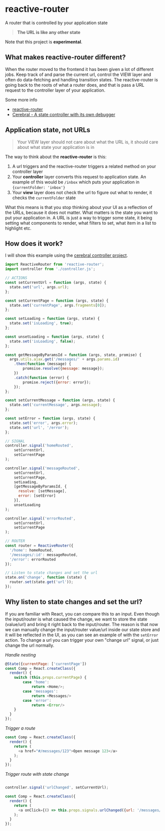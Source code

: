 # reactive-router
A router that is controlled by your application state

> **The URL is like any other state**

Note that this project is **experimental**.

## What makes reactive-router different?
When the router moved to the frontend it has been given a lot of different jobs. Keep track of and parse the current url, control the VIEW layer and often do data-fetching and handling transition states. The reactive-router is going back to the roots of what a router does, and that is pass a URL request to the controller layer of your application.

Some more info
- [reactive-router](https://www.youtube.com/watch?v=6tUbnDHq8xs)
- [Cerebral - A state controller with its own debugger](https://www.youtube.com/watch?v=xCIv4-Q2dtA)

## Application state, not URLs
> Your VIEW layer should not care about what the URL is, it should care about what state your application is in

The way to think about the **reactive-router** is this:

1. A url triggers and the reactive-router triggers a related method on your controller layer
2. Your **controller** layer converts this request to application state. An example of this would be `/inbox` which puts your application in `{currentFolder: 'inbox'}`
3. Your **view** layer does not check the url to figure out what to render, it checks the `currentFolder` state

What this means is that you stop thinking about your UI as a reflection of the URLs, because it does not matter. What matters is the state you want to put your application in. A URL is just a way to trigger some state, it being setting what components to render, what filters to set, what item in a list to highlight etc.

## How does it work?

I will show this example using the [cerebral controller project](https://github.com/christianalfoni/cerebral).
```js
import ReactiveRouter from 'reactive-router';
import controller from './controller.js';

// ACTIONS
const setCurrentUrl = function (args, state) {
  state.set('url', args.url);
};

const setCurrentPage = function (args, state) {
  state.set('currentPage', args.fragments[0]);
};

const setLoading = function (args, state) {
  state.set('isLoading', true);
};

const unsetLoading = function (args, state) {
  state.set('isLoading', false);
};

const getMessageByParamsId = function (args, state, promise) {
  args.utils.ajax.get('/messages/' + args.params.id)
    .then(function (message) {
        promsise.resolve({message: message});
    })
    .catch(function (error) {
        promise.reject({error: error});
    });
};

const setCurrentMessage = function (args, state) {
  state.set('currentMessage', args.message);
};

const setError = function (args, state) {
  state.set('error', args.error);
  state.set('url', '/error');
};

// SIGNAL
controller.signal('homeRouted',
    setCurrentUrl,
    setCurrentPage
);

controller.signal('messageRouted',
    setCurrentUrl,
    setCurrentPage,
    setLoading,
    [getMessageByParamsId, {
      resolve: [setMessage],
      error: [setError]
    }],
    unsetLoading
);

controller.signal('errorRouted',
    setCurrentUrl,
    setCurrentPage
);

// ROUTER
const router = ReactiveRouter({
  '/home': homeRouted,
  '/messages/:id': messageRouted,
  '/error': errorRouted
});

// Listen to state changes and set the url
state.on('change', function (state) {
  router.set(state.get('url'));
});
```

## Why listen to state changes and set the url?
If you are familiar with React, you can compare this to an input. Even though the input/router is what caused the change, we want to store the state (value/url) and bring it right back to the input/router. The reason is that now we can manually change the input/router value/url inside our state store and it will be reflected in the UI, as you can see an example of with the `setError` action. To change a url you can trigger your own "change url" signal, or just change the url normally.

*Handle nesting*
```js
@State({currentPage: ['currentPage'])
const Comp = React.createClass({
  render() {
    switch (this.props.currentPage) {
        case 'home':
            return <Home/>;
        case 'messages':
            return <Messages/>
        case 'error':
            return <Error/>
    }
  }
});
```

*Trigger a route*
```js
const Comp = React.createClass({
  render() {
    return (
      <a href="#/messages/123">Open message 123</a>
    );
  }
});
```

*Trigger route with state change*
```js

controller.signal('urlChanged', setCurrentUrl);

const Comp = React.createClass({
  render() {
    return (
      <a onClick={() => this.props.signals.urlChanged({url: '/messages/123'})}>Open message 123</a>
    );
  }
});
```
